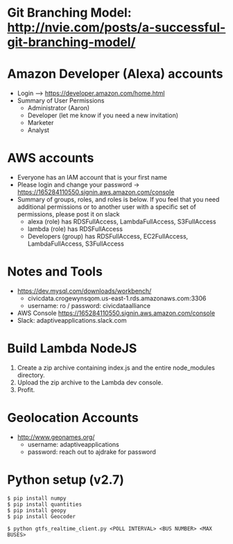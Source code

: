 # Git Branching Model: http://nvie.com/posts/a-successful-git-branching-model/ 

# Amazon Developer (Alexa) accounts
* Login --> https://developer.amazon.com/home.html
* Summary of User Permissions
	* Administrator (Aaron)
	* Developer (let me know if you need a new invitation)
	* Marketer
	* Analyst

# AWS accounts
* Everyone has an IAM account that is your first name
* Please login and change your password -> https://165284110550.signin.aws.amazon.com/console
* Summary of groups, roles, and roles is below. If you feel that you need additional permissions or to another user with a specific set of  permissions, please post it on slack
	* alexa (role) has RDSFullAccess, LambdaFullAccess, S3FullAccess
	* lambda (role) has RDSFullAccess
	* Developers (group) has RDSFullAccess, EC2FullAccess, LambdaFullAccess, S3FullAccess

# Notes and Tools
* https://dev.mysql.com/downloads/workbench/
	* civicdata.crogewynsqom.us-east-1.rds.amazonaws.com:3306
	* username: ro / password: civicdataalliance
* AWS Console https://165284110550.signin.aws.amazon.com/console
* Slack: adaptiveapplications.slack.com

# Build Lambda NodeJS 
1. Create a zip archive containing index.js and the entire node_modules directory.
2. Upload the zip archive to the Lambda dev console.
3. Profit.


# Geolocation Accounts
* http://www.geonames.org/
	* username: adaptiveapplications
	* password: reach out to ajdrake for password

# Python setup (v2.7)

~~~~
$ pip install numpy
$ pip install quantities
$ pip install geopy
$ pip install Geocoder

$ python gtfs_realtime_client.py <POLL INTERVAL> <BUS NUMBER> <MAX BUSES>
~~~~

